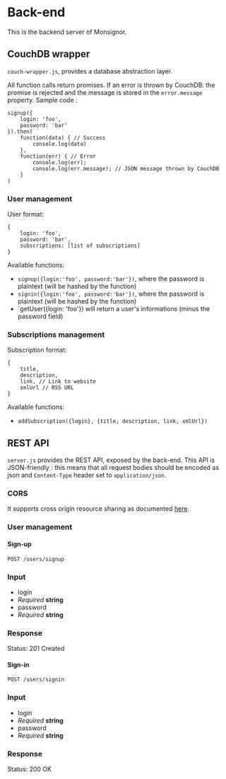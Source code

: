 # Back-end

This is the backend server of Monsignor.

## CouchDB wrapper

`couch-wrapper.js`, provides a database abstraction layer.

All function calls return promises. If an error is thrown by CouchDB: the promise is rejected and the message is stored in the `error.message` property. Sample code :
```
signup({
    login: 'foo',
    password: 'bar'
}).then(
    function(data) { // Success
        console.log(data)
    },
    function(err) { // Error
        console.log(err);
        console.log(err.message); // JSON message thrown by CouchDB
    }
)
```

### User management

User format:
```
{
    login: 'foo',
    password: 'bar',
    subscriptions: [list of subscriptions]
}
```

Available functions:
- `signup({login:'foo', password:'bar'})`, where the password is plaintext (will be hashed by the function)
- `signin({login:'foo', password:'bar'})`, where the password is plaintext (will be hashed by the function)
- `getUser({login: 'foo'}) will return a user's informations (minus the password field)

### Subscriptions management

Subscription format:
```
{
    title,
    description,
    link, // Link to website
    xmlUrl // RSS URL
}
```

Available functions:
- `addSubscription({login}, {title, description, link, xmlUrl})`

## REST API

`server.js` provides the REST API, exposed by the back-end.
This API is JSON-friendly : this means that all request bodies should be encoded as json and `Content-Type` header set to `application/json`.

### CORS

It supports cross origin resource sharing as documented [here](http://www.w3.org/TR/cors/).

### User management

#### Sign-up

    POST /users/signup

### Input

 * login
  * *Required* **string**
 * password
  * *Required* **string**

### Response

Status: 201 Created

#### Sign-in

    POST /users/signin

### Input

 * login
  * *Required* **string**
 * password
  * *Required* **string**

### Response

Status: 200 OK
